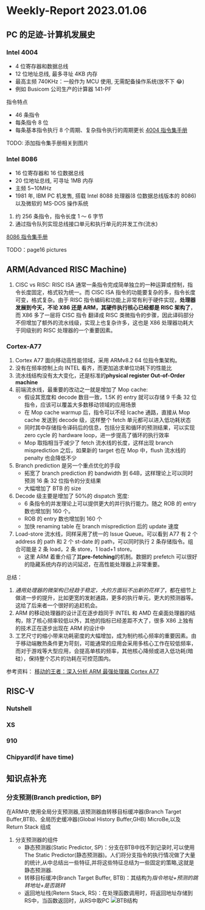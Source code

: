 # Weekly-Report 2023.01.06

## PC 的足迹-计算机发展史

### Intel 4004

- 4 位寄存器和数据总线
- 12 位地址总线, 最多寻址 4KB 内存
- 最高主频 740KHz：一般作为 MCU 使用, 无需配备操作系统(放不下 😂)
- 例如 Busicom 公司生产的计算器 141-PF

指令特点

- 46 条指令
- 每条指令 8 位
- 每条基本指令执行 8 个周期、复杂指令执行的周期更长
  [4004 指令集手册](https://web.archive.org/web/20110601032753/http://www.intel.com/Assets/PDF/DataSheet/4004_datasheet.pdf)

TODO: 添加指令集手册相关到图片

### Intel 8086

- 16 位寄存器和 16 位数据总线
- 20 位地址总线, 可寻址 1MB 内存
- 主频 5~10MHz
- 1981 年, IBM PC 机发售, 搭载 Intel 8088 处理器(8 位数据总线版本的 8086)以及微软的 MS-DOS 操作系统

1. 约 256 条指令，指令长度 1 ～ 6 字节
2. 通过指令队列实现总线接口单元和执行单元的并发工作(流水)

[8086 指令集手册](http://matthieu.benoit.free.fr/cross/data_sheets/8086_family_Users_Manual.pdf)

TODO：page16 pictures

## ARM(Advanced RISC Machine)

1. CISC vs RISC: RISC ISA 通常一条指令完成简单独立的一种运算或控制，指令长度固定，格式较为统一。而 CISC ISA 指令的功能要复杂的多，指令长度可变，格式复杂。由于 RISC 指令编码和功能上非常有利于硬件实现，**处理器发展到今天，不论 X86 还是 ARM，其硬件执行核心已经都是 RISC 架构了**，而 X86 多了一层将 CISC 指令 翻译成 RISC 类微指令的步骤，因此译码部分不但增加了额外的流水线级，实现上也复杂许多，这也是 X86 处理器功耗大于同级别的 RISC 处理器的一个重要因素。

### Cortex-A77

1. Cortex A77 面向移动高性能领域，采用 ARMv8.2 64 位指令集架构。
2. 没有在频率控制上向 INTEL 看齐，而更加追求单位功耗下的性能比
3. 流水线结构没有太大变化，还是标准的**physical register Out-of-Order machine**
4. 前端流水线，最重要的改动之一就是增加了 Mop cache:
   - 假设其宽度和 decode 数目一致，1.5K 的 entry 就可以存储 9 千条 32 位指令，应该可以覆盖大多数移动领域的应用场景
   - 在 Mop cache warmup 后，指令可以不经 Icache 通路，直接从 Mop cache 发送到 decode 级，这样整个 fetch 单元都可以进入低功耗状态
   - 同时其中存储指令译码后的信息，包括分支和循环的预测结果，可以实现 zero cycle 的 hardware loop，进一步提高了循环的执行效率
   - Mop 取指相当于减少了 fetch 流水线的长度，这样出现 branch misprediction 之后，如果新的 target 也在 Mop 中，flush 流水线的 penalty 也会降低不少
5. Branch prediction 是另一个重点优化的手段
   - 拓宽了 branch prediction 的 bandwidth 到 64B，这样理论上可以同时预测 16 条 32 位指令的分支结果
   - 大幅增加了 BTB 的 size
6. Decode 级主要是增加了 50%的 dispatch 宽度:
   - 6 条指令的并发理论上可以提供更大的并行执行能力。随之 ROB 的 entry 数也增加到 160 个。
   - ROB 的 entry 数也增加到 160 个
   - 加快 renaming table 在 branch misprediction 后的 update 速度
7. Load-store 流水线，同样采用了统一的 Issue Queue。可以看到 A77 有 2 个 address 的 path 和 2 个 st-date 的 path，可以同时执行 2 条存储指令。组合可能是 2 条 load，2 条 store，1 load+1 store。
   - 这里 ARM 着重介绍了其**pre-fetching**的机制。数据的 prefetch 可以很好的隐藏系统内存的访问延迟，在高性能处理器上非常重要。

总结：

1. _通用处理器的微架构已经趋于稳定，大的方面玩不出新的花样了_，都在细节上做进一步的提升，比如更宽的发射通路，更多的执行单元，更大的预测器等。这给了后来者一个很好的追赶机会。
2. ARM 的移动处理器的设计正在逐步趋同于 INTEL 和 AMD 在桌面处理器的结构，除了核心频率较低以外，其他的指标已经差距不大了，很多 X86 上独有的技术正在逐步出现在 ARM 的设计中
3. 工艺尺寸的缩小带来功耗密度的大幅增加，成为制约核心频率的重要因素。由于移动端散热条件更为苛刻，可能通常的应用会采用多核心工作在较低频率，而对于游戏等大型应用，会提高单核的频率，其他核心降频或进入低功耗(暗硅），保持整个芯片的功耗在可控范围内。

参考资料：
[移动的王者：深入分析 ARM 最强处理器 Cortex A77](https://zhuanlan.zhihu.com/p/76045830)

## RISC-V

### Nutshell

### XS

### 910

### Chipyard(if have time)

## 知识点补充

### 分支预测(Branch prediction, BP)

在ARM中,使用全局分支预测器,该预测器由转移目标缓冲器(Branch Target Buffer,BTB)、全局历史缓冲器(Global History Buffer,GHB) MicroBe,以及 Return Stack 组成

1. 分支预测器的组件
    - 静态预测器(Static Predictor, SP)：分支在BTB中找不到记录时,可以使用 The Static Predictor(静态预测器)。人们将分支指令的执行情况做了大量的统计,从中总结出一些特征,并将这些特征总结为一些固定的策略,这就是静态预测器.
    - 转移目标缓冲(Branch Target Buffer, BTB)：其结构为*指令地址+预测的跳转地址+是否跳转*
    - 返回地址栈(Retern Stack, RS)：在处理函数调用时，将返回地址存储到RS中，当函数返回时，从RS中取PC
      ![BTB结构](https://s2.loli.net/2023/01/04/B9laq4M5scAoWXp.png)

